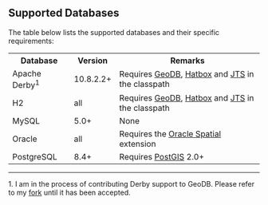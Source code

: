 Supported Databases
-------------------

The table below lists the supported databases and their specific requirements:

<table>
   <tr>
      <th>Database</th>
      <th>Version</th>
      <th>Remarks</th>
   </tr>
   <tr>
      <td>Apache Derby<sup>1</sup></td>
      <td>10.8.2.2+</td>
      <td>Requires <a href="https://github.com/jdeolive/geodb">GeoDB</a>, 
      <a href="http://hatbox.sourceforge.net">Hatbox</a> and 
      <a href="http://tsusiatsoftware.net/jts/main.html">JTS</a> in the classpath</td>
   </tr>
   <tr>
      <td>H2</td>
      <td>all</td>
      <td>Requires <a href="https://github.com/jdeolive/geodb">GeoDB</a>, 
      <a href="http://hatbox.sourceforge.net">Hatbox</a> and 
      <a href="http://tsusiatsoftware.net/jts/main.html">JTS</a> in the classpath</td>
   </tr>
   <tr>
      <td>MySQL</td>
      <td>5.0+</td>
      <td>None</td>
   </tr>
   <tr>
      <td>Oracle</td>
      <td>all</td>
      <td>Requires the <a href="http://www.oracle.com/technetwork/database/options/spatialandgraph/overview">Oracle Spatial</a> extension</td>
   </tr>
   <tr>
      <td>PostgreSQL</td>
      <td>8.4+</td>
      <td>Requires <a href="http://postgis.net">PostGIS</a> 2.0+</td>
   </tr>
</table>
<hr/>
1. I am in the process of contributing Derby support to GeoDB.  Please refer to my <a href="https://github.com/lonnyj/geodb">fork</a> until it has been accepted.
